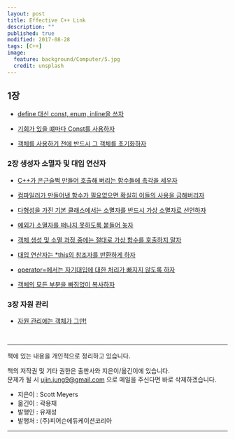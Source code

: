 ```yaml
---
layout: post
title: Effective C++ Link
description: ""
published: true
modified: 2017-08-28
tags: [C++]
image:
  feature: background/Computer/5.jpg
  credit: unsplash
---
```



## 1장

- [define 대신 const, enum, inline을 쓰자](https://github.com/YujinJung/yujinjung.github.io/blob/master/_posts/cpp/2017-07-05-EffectiveCpp_Chapter1.md)

- [기회가 있을 떄마다 Const를 사용하자](https://github.com/YujinJung/yujinjung.github.io/blob/master/_posts/cpp/2017-07-05-EffectiveCpp_Chapter1.md#기회가-있을-때마다-const를-사용하자)

- [객체를 사용하기 전에 반드시 그 객체를 초기화하자](https://github.com/YujinJung/yujinjung.github.io/blob/master/_posts/cpp/2017-07-05-EffectiveCpp_Chapter1.md#객체를-사용하기-전에-반드시-그-객체를-초기화하자)

### 2장 생성자 소멸자 및 대입 연산자


- [C++가 은근슬쩍 만들어 호출해 버리는 함수들에 촉각을 세우자](https://github.com/YujinJung/yujinjung.github.io/blob/master/_posts/cpp/2017-08-26-EffectiveCpp_Chapter2.md#c가-은근슬쩍-만들어-호출해-버리는-함수)

- [컴파일러가 만들어낸 함수가 필요없으면 확실히 이들의 사용을 금해버리자](https://github.com/YujinJung/yujinjung.github.io/blob/master/_posts/cpp/2017-08-26-EffectiveCpp_Chapter2.md#컴파일러가-만들어낸-함수가-필요없으면-확실히-이들의-사용을-금해버리자)

- [다형성을 가진 기본 클래스에서는 소멸자를 반드시 가상 소멸자로 선언하자](https://github.com/YujinJung/yujinjung.github.io/blob/master/_posts/cpp/2017-08-26-EffectiveCpp_Chapter2.md#다형성을-가진-기본-클래스에서는-소멸자를-반드시-가상-소멸자로-선언하자)

- [예외가 소멸자를 떠나지 못하도록 붙들어 놓자](https://github.com/YujinJung/yujinjung.github.io/blob/master/_posts/cpp/2017-08-26-EffectiveCpp_Chapter2.md#예외가-소멸자를-떠나지-못하도록-붙들어-놓자)

- [객체 생성 및 소멸 과정 중에는 절대로 가상 함수를 호출하지 말자](https://github.com/YujinJung/yujinjung.github.io/blob/master/_posts/cpp/2017-08-26-EffectiveCpp_Chapter2.md#객체-생성-및-소멸-과정-중에는-절대로-가상-함수를-호출하지-말자)

- [대입 연산자는 *this의 참조자를 반환하게 하자](https://github.com/YujinJung/yujinjung.github.io/blob/master/_posts/cpp/2017-08-26-EffectiveCpp_Chapter2.md#대입-연산자는-this의-참조자를-반환하게-하자)

- [operator=에서는 자기대입에 대한 처리가 빠지지 않도록 하자](https://github.com/YujinJung/yujinjung.github.io/blob/master/_posts/cpp/2017-08-26-EffectiveCpp_Chapter2.md#operator-에서는-자기-대입에-대한-처리가-빠지지-않도록-하자)

- [객체의 모든 부분을 빠짐없이 복사하자](https://github.com/YujinJung/yujinjung.github.io/blob/master/_posts/cpp/2017-08-26-EffectiveCpp_Chapter2.md#객체의-모든-부분을-빠짐없이-복사하자)

### 3장 자원 관리

- [자원 관리에는 객체가 그만!](https://github.com/UjinJung/ujinjung.github.io/blob/master/_posts/cpp/2017-08-28-EffectiveCpp_13.md)

<br/>

---

책에 있는 내용을 개인적으로 정리하고 있습니다.  

책의 저작권 및 기타 권한은 출판사와 지은이/옮긴이에 있습니다.  
문제가 될 시 [ujin.jung9@gmail.com](ujin.jung9@gmail.com) 으로 메일을 주신다면 바로 삭제하겠습니다.  
- 지은이 : Scott Meyers
- 옮긴이 : 곽용재
- 발행인 : 유재성
- 발행처 : (주)피어슨에듀케이션코리아

---
